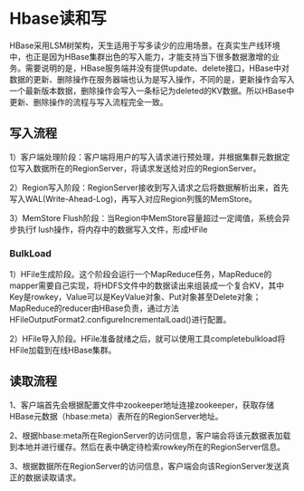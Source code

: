 # Hbase读和写
HBase采用LSM树架构，天生适用于写多读少的应用场景。在真实生产线环境中，也正是因为HBase集群出色的写入能力，才能支持当下很多数据激增的业务。需要说明的是，HBase服务端并没有提供update、delete接口，HBase中对数据的更新、删除操作在服务器端也认为是写入操作，不同的是，更新操作会写入一个最新版本数据，删除操作会写入一条标记为deleted的KV数据。所以HBase中更新、删除操作的流程与写入流程完全一致。


## 写入流程

1）客户端处理阶段：客户端将用户的写入请求进行预处理，并根据集群元数据定位写入数据所在的RegionServer，将请求发送给对应的RegionServer。

2）Region写入阶段：RegionServer接收到写入请求之后将数据解析出来，首先写入WAL(Write-Ahead-Log)，再写入对应Region列簇的MemStore。

3）MemStore Flush阶段：当Region中MemStore容量超过一定阈值，系统会异步执行f lush操作，将内存中的数据写入文件，形成HFile


### BulkLoad
1）HFile生成阶段。这个阶段会运行一个MapReduce任务，MapReduce的mapper需要自己实现，将HDFS文件中的数据读出来组装成一个复合KV，其中Key是rowkey，Value可以是KeyValue对象、Put对象甚至Delete对象；MapReduce的reducer由HBase负责，通过方法HFileOutputFormat2.configureIncrementalLoad()进行配置。

2）HFile导入阶段。HFile准备就绪之后，就可以使用工具completebulkload将HFile加载到在线HBase集群。

##  读取流程

1、客户端首先会根据配置文件中zookeeper地址连接zookeeper，获取存储HBase元数据（hbase:meta）表所在的RegionServer地址。

2、根据hbase:meta所在RegionServer的访问信息，客户端会将该元数据表加载到本地并进行缓存。然后在表中确定待检索rowkey所在的RegionServer信息。

3、根据数据所在RegionServer的访问信息，客户端会向该RegionServer发送真正的数据读取请求。


